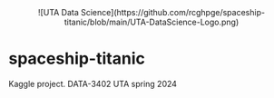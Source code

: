 <div style="text-align:center">
![UTA Data Science](https://github.com/rcghpge/spaceship-titanic/blob/main/UTA-DataScience-Logo.png)
</div>

# spaceship-titanic
Kaggle project. DATA-3402 UTA spring 2024
